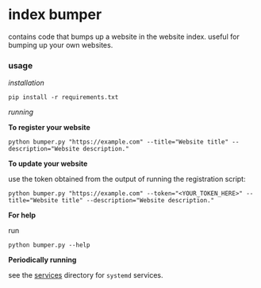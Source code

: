 # index bumper

contains code that bumps up a website in the website index. useful for bumping up your own websites.

### usage

*installation*

`pip install -r requirements.txt`

*running*

**To register your website**

`python bumper.py "https://example.com" --title="Website title" --description="Website description."`

**To update your website**

use the token obtained from the output of running the registration script:

`python bumper.py "https://example.com" --token="<YOUR_TOKEN_HERE>" --title="Website title" --description="Website description."`

**For help**

run

`python bumper.py --help`

**Periodically running**

see the [services](services) directory for `systemd` services.